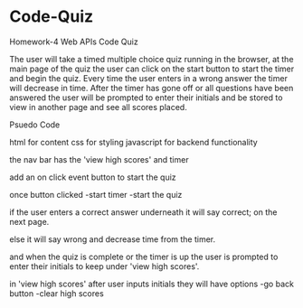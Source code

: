 # Code-Quiz

Homework-4 Web APIs Code Quiz

The user will take a timed multiple choice quiz
running in the browser, at the main page of the 
quiz the user can click on the start button to
start the timer and begin the quiz. Every time
the user enters in a wrong answer the timer will
decrease in time. After the timer has gone off or 
all questions have been answered the user will be 
prompted to enter their initials and be stored
to view in another page and see all scores placed.

Psuedo Code

html for content
css for styling
javascript for backend functionality

the nav bar has the 'view high scores' and timer

add an on click event button to start the quiz

once button clicked
-start timer
-start the quiz

if the user enters a correct answer underneath it will say correct; on the next page.

else it will say wrong and decrease time from the timer.

and when the quiz is complete or the timer is up the user is prompted to 
enter their initials to keep under 'view high scores'.

in 'view high scores' after user inputs initials they will have options
-go back button
-clear high scores